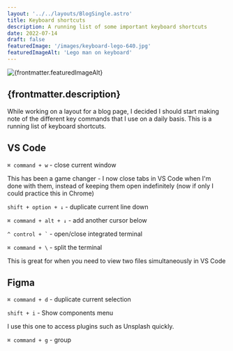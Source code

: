 ```yaml
---
layout: '../../layouts/BlogSingle.astro'
title: Keyboard shortcuts
description: A running list of some important keyboard shortcuts
date: 2022-07-14
draft: false
featuredImage: '/images/keyboard-lego-640.jpg'
featuredImageAlt: 'Lego man on keyboard'
---
```


<img src={frontmatter.featuredImage} alt={frontmatter.featuredImageAlt} />

## {frontmatter.description}

While working on a layout for a blog page, I decided I should start making note of the different key commands that I use on a daily basis. This is a running list of keyboard shortcuts.

## VS Code

`⌘ command + w` - close current window

This has been a game changer - I now close tabs in VS Code when I'm done with them, instead of keeping them open indefinitely (now if only I could practice this in Chrome)

`shift + option + ↓` - duplicate current line down

`⌘ command + alt + ↓` - add another cursor below

`` ^ control + ` `` - open/close integrated terminal

`⌘ command + \` - split the terminal

This is great for when you need to view two files simultaneously in VS Code

## Figma

`⌘ command + d` - duplicate current selection

`shift + i` - Show components menu

I use this one to access plugins such as Unsplash quickly.

`⌘ command + g` - group

